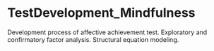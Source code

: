 # TestDevelopment_Mindfulness
Development process of affective achievement test. Exploratory and confirmatory factor analysis. Structural equation modeling. 
